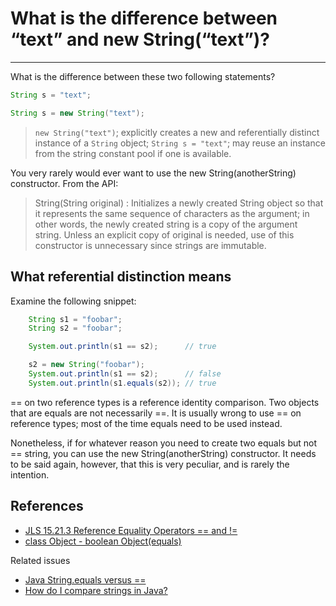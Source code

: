 # What is the difference between “text” and new String(“text”)?
-----


What is the difference between these two following statements?

```java
String s = "text";

String s = new String("text");
```

>```new String("text")```; explicitly creates a new and referentially distinct instance of a ```String``` object; ```String s = "text"```; may reuse an instance from the string constant pool if one is available.

You very rarely would ever want to use the new String(anotherString) constructor. From the API:

>String(String original) : Initializes a newly created String object so that it represents the same sequence of characters as the argument; in other words, the newly created string is a copy of the argument string. Unless an explicit copy of original is needed, use of this constructor is unnecessary since strings are immutable. 


## What referential distinction means

Examine the following snippet:

```java
    String s1 = "foobar";
    String s2 = "foobar";

    System.out.println(s1 == s2);      // true

    s2 = new String("foobar");
    System.out.println(s1 == s2);      // false
    System.out.println(s1.equals(s2)); // true
```

== on two reference types is a reference identity comparison. Two objects that are equals are not necessarily ==. It is usually wrong to use == on reference types; most of the time equals need to be used instead.

Nonetheless, if for whatever reason you need to create two equals but not == string, you can use the new String(anotherString) constructor. It needs to be said again, however, that this is very peculiar, and is rarely the intention.

## References

- <a href='http://java.sun.com/docs/books/jls/third_edition/html/expressions.html#15.21.3'> JLS 15.21.3 Reference Equality Operators == and !=</a>
- <a href='http://java.sun.com/javase/6/docs/api/java/lang/Object.html#equals%28java.lang.Object%29'>class Object - boolean Object(equals)</a>

Related issues

- <a href='https://stackoverflow.com/questions/767372/java-string-equals-versus'>Java String.equals versus ==</a>
- <a href='https://stackoverflow.com/questions/513832/how-do-i-compare-strings-in-java'>How do I compare strings in Java?</a>
